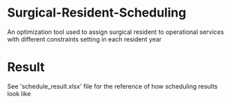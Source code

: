 # Surgical-Resident-Scheduling
 An optimization tool used to assign surgical resident to operational services with different constraints setting in each resident year
 # Result
 See 'schedule_result.xlsx' file for the reference of how scheduling results look like

